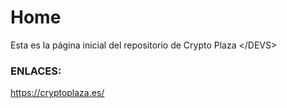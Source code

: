 # Home
Esta es la página inicial del repositorio de Crypto Plaza &lt;/DEVS>

### ENLACES:
https://cryptoplaza.es/

